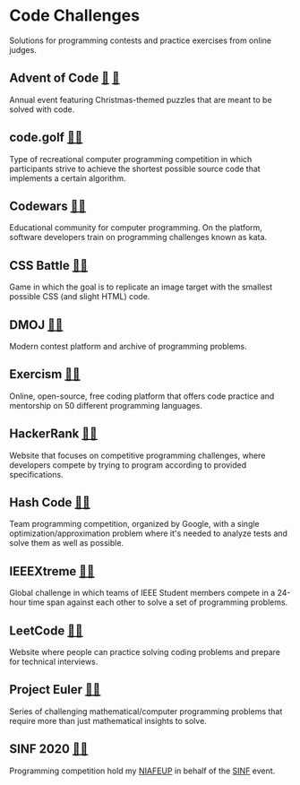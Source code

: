 # Code Challenges

Solutions for programming contests and practice exercises from online judges.

## Advent of Code [🔗](https://adventofcode.com/) [📂](Advent%20of%20Code)

Annual event featuring Christmas-themed puzzles that are meant to be solved with code.

## code.golf [🔗](https://code.golf/)[📂](code.golf)

Type of recreational computer programming competition in which participants strive to achieve the shortest possible source code that implements a certain algorithm.

## Codewars [🔗](https://www.codewars.com/dashboard)[📂](CodeWars)

Educational community for computer programming. On the platform, software developers train on programming challenges known as kata.

## CSS Battle [🔗](https://cssbattle.dev/)[📂](CSS%20Battle)

Game in which the goal is to replicate an image target with the smallest possible CSS (and slight HTML) code.

## DMOJ [🔗](https://dmoj.ca/)[📂](DMOJ)

Modern contest platform and archive of programming problems.

## Exercism [🔗](https://exercism.io/)[📂](Exercism)

Online, open-source, free coding platform that offers code practice and mentorship on 50 different programming languages.

## HackerRank [🔗](https://www.hackerrank.com/)[📂](HackerRank)

Website that focuses on competitive programming challenges, where developers compete by trying to program according to provided specifications.

## Hash Code [🔗](https://codingcompetitions.withgoogle.com/hashcode/)[📂](Hash%20Code)

Team programming competition, organized by Google, with a single optimization/approximation problem where it's needed to analyze tests and solve them as well as possible.

## IEEEXtreme [🔗](https://ieeextreme.org/)[📂](IEEEXtreme)

Global challenge in which teams of IEEE Student members compete in a 24-hour time span against each other to solve a set of programming problems.

## LeetCode [🔗](https://leetcode.com/)[📂](LeetCode)

Website where people can practice solving coding problems and prepare for technical interviews.

## Project Euler [🔗](https://projecteuler.net/)[📂](Project%20Euler)

Series of challenging mathematical/computer programming problems that require more than just mathematical insights to solve.

## SINF 2020 [🔗](https://www.sinf.pt/competicao-programacao/)[📂](SINF%202020)

Programming competition hold my [NIAFEUP](https://ni.fe.up.pt/) in behalf of the [SINF](https://www.sinf.pt/) event.
